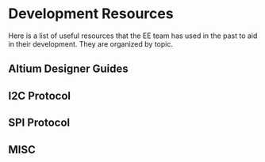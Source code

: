 # Development Resources

Here is a list of useful resources that the EE team has used in the past to aid in their development. They are organized by topic.

## Altium Designer Guides


## I2C Protocol


## SPI Protocol


## MISC

